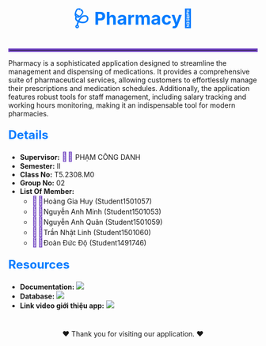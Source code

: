 <h1 style="font-size: 36px; font-weight: bold; text-align: center; color: #007BFF;">
    <span style="font-size: 36px;">🩺</span> Pharmacy<span style="font-size: 36px;">💊</span> 
</h1>
<hr style="border: 3px solid #6f42c1;">
<p>Pharmacy is a sophisticated application designed to streamline the management and dispensing of medications. It provides a comprehensive suite of pharmaceutical services, allowing customers to effortlessly manage their prescriptions and medication schedules. Additionally, the application features robust tools for staff management, including salary tracking and working hours monitoring, making it an indispensable tool for modern pharmacies.</p>

<h2 style="font-size: 24px; margin-top: 20px; color: #007BFF;">Details</h2>
<ul>
    <li><strong>Supervisor:</strong> 
        <span style="font-size: 18px; color: #6f42c1;">👨‍🏫</span> PHẠM CÔNG DANH
    </li>
    <li><strong>Semester:</strong> II</li>
    <li><strong>Class No:</strong> T5.2308.M0</li>
    <li><strong>Group No:</strong> 02</li>
    <li><strong>List Of Member:</strong> 
        <ul>
            <li><span style="font-size: 18px; color: #6f42c1;">👨‍🎓</span>Hoàng Gia Huy (Student1501057)</li>
            <li><span style="font-size: 18px; color: #6f42c1;">👨‍🎓</span>Nguyễn Anh Minh (Student1501053)</li>
            <li><span style="font-size: 18px; color: #6f42c1;">👨‍🎓</span>Nguyễn Anh Quân (Student1501059)</li>
            <li> <span style="font-size: 18px; color: #6f42c1;">👨‍🎓</span>Trần Nhật Linh (Student1501060)</li>
            <li><span style="font-size: 18px; color: #6f42c1;">👨‍🎓</span>Đoàn Đức Độ (Student1491746)</li>
        </ul>
    </li>
</ul>

<h2 style="font-size: 24px; margin-top: 20px; color: #007BFF;">Resources</h2>
<ul>
    <li><strong>Documentation:</strong> 
        <a href="https://github.com/huyhoanglc/Phamarcy/blob/main/Pharmacy_Group02_T5.2308.M0.docx" target="_blank" style="color: #6f42c1;">
            <img src="https://img.shields.io/badge/GitHub-Documentation-blue?style=flat-square&logo=github">
        </a>
    </li>
    <li><strong>Database:</strong> 
        <a href="https://github.com/huyhoanglc/Phamarcy/blob/main/Phamarcy.bak" target="_blank" style="color: #6f42c1;">
            <img src="https://img.shields.io/badge/GitHub-Database-blue?style=flat-square&logo=github">
        </a>
    </li>
    <li><strong>Link video giới thiệu app:</strong> 
        <a href="https://www.youtube.com/watch?v=ul8Kn-_z0Gk" target="_blank" style="color: #c82333;">
            <img src="https://img.shields.io/badge/YouTube-Introduction-red?style=flat-square&logo=youtube">
        </a>
    </li>
</ul>

<div style="text-align: center; margin-top: 40px;">
    ❤️ Thank you for visiting our application. ❤️
</div>